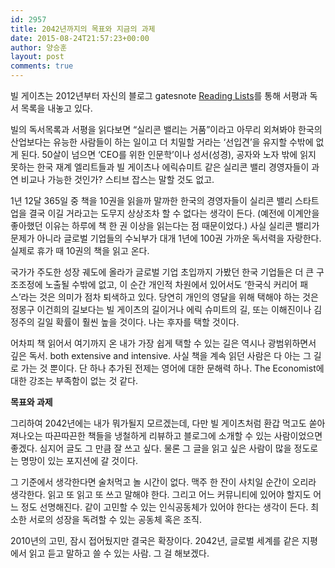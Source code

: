 ```yaml
---
id: 2957
title: 2042년까지의 목표와 지금의 과제
date: 2015-08-24T21:57:23+00:00
author: 양승훈
layout: post
comments: true
---
```

빌 게이츠는 2012년부터 자신의 블로그 gatesnote <a href="http://www.gatesnotes.com/reading-lists" target="_blank">Reading Lists</a>를 통해 서평과 독서 목록을 내놓고 있다.

빌의 독서목록과 서평을 읽다보면 &#8220;실리콘 밸리는 거품&#8221;이라고 아무리 외쳐봐야 한국의 산업보다는 유능한 사람들이 하는 일이고 더 치밀할 거라는 &#8216;선입견&#8217;을 유지할 수밖에 없게 된다. 50살이 넘으면 &#8216;CEO를 위한 인문학&#8217;이나 성서(성경), 공자와 노자 밖에 읽지 못하는 한국 재계 엘리트들과 빌 게이츠나 에릭슈미트 같은 실리콘 밸리 경영자들이 과연 비교나 가능한 것인가? 스티브 잡스는 말할 것도 없고.

1년 12달 365일 중 책을 10권을 읽을까 말까한 한국의 경영자들이 실리콘 밸리 스타트업을 결국 이길 거라고는 도무지 상상조차 할 수 없다는 생각이 든다. (예전에 이계안을 좋아했던 이유는 하루에 책 한 권 이상을 읽는다는 점 때문이었다.) 사실 실리콘 밸리가 문제가 아니라 글로벌 기업들의 수뇌부가 대개 1년에 100권 가까운 독서력을 자랑한다. 실제로 휴가 때 10권의 책을 읽고 온다.

국가가 주도한 성장 궤도에 올라가 글로벌 기업 초입까지 가봤던 한국 기업들은 더 큰 구조조정에 노출될 수밖에 없고, 이 순간 개인적 차원에서 있어서도 &#8216;한국식 커리어 패스&#8217;라는 것은 의미가 점차 퇴색하고 있다. 당연히 개인의 영달을 위해 택해야 하는 것은 정몽구 이건희의 길보다는 빌 게이츠의 길이거나 에릭 슈미트의 길, 또는 이해진이나 김정주의 길일 확률이 훨씬 높을 것이다. 나는 후자를 택할 것이다.

어차피 책 읽어서 여기까지 온 내가 가장 쉽게 택할 수 있는 길은 역시나 광범위하면서 깊은 독서. both extensive and intensive. 사실 책을 계속 읽던 사람은 다 아는 그 길로 가는 것 뿐이다. 단 하나 추가된 전제는 영어에 대한 문해력 하나. The Economist에 대한 강조는 부족함이 없는 것 같다.

**목표와 과제**

그리하여 2042년에는 내가 뭐가될지 모르겠는데, 다만 빌 게이츠처럼 환갑 먹고도 쏟아져나오는 따끈따끈한 책들을 냉철하게 리뷰하고 블로그에 소개할 수 있는 사람이었으면 좋겠다. 심지어 글도 그 만큼 잘 쓰고 싶다. 물론 그 글을 읽고 싶은 사람이 많을 정도로는 명망이 있는 포지션에 갈 것이다.

그 기준에서 생각한다면 술처먹고 놀 시간이 없다. 맥주 한 잔이 사치일 순간이 오리라 생각한다. 읽고 또 읽고 또 쓰고 말해야 한다. 그리고 어느 커뮤니티에 있어야 할지도 어느 정도 선명해진다. 같이 고민할 수 있는 인식공동체가 있어야 한다는 생각이 든다. 최소한 서로의 성장을 독려할 수 있는 공동체 혹은 조직.

2010년의 고민, 잠시 접어뒀지만 결국은 확장이다. 2042년, 글로벌 세계를 같은 지평에서 읽고 듣고 말하고 쓸 수 있는 사람. 그 걸 해보겠다.